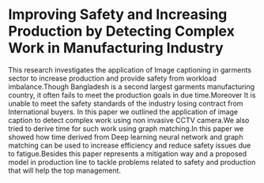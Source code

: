 # Improving Safety and Increasing Production by Detecting Complex Work in Manufacturing Industry
This research investigates the application of Image
captioning in garments sector to increase production and
provide safety from workload imbalance.Though Bangladesh
is a second largest garments manufacturing country, it often
fails to meet the production goals in due time.Moreover It
is unable to meet the safety standards of the industry losing
contract from International buyers. In this paper we outlined
the application of image caption to detect complex work using
non invasive CCTV camera.We also tried to derive time for
such work using graph matching.In this paper we showed
how time derived from Deep learning neural network and
graph matching can be used to increase efficiency and reduce
safety issues due to fatigue.Besides this paper represents a
mitigation way and a proposed model in production line to
tackle problems related to safety and production that will help
the top management.
